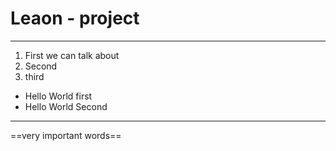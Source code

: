 # Leaon - project

---

1. First we can talk about
2. Second
3. third

- Hello World first
- Hello World Second




---

==very important words==
